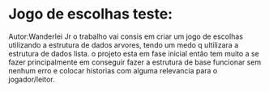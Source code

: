 # Jogo de escolhas teste:
Autor:Wanderlei Jr
o trabalho vai consis  em criar um jogo de escolhas  utilizando  a estrutura de dados arvores, tendo um medo q ultilizara a estrutura de dados lista. 
o projeto esta em fase inicial  então tem muito a se fazer principalmente  em conseguir fazer a estrutura de base funcionar sem  nenhum erro e  colocar historias com alguma relevancia para o  jogador/leitor.
